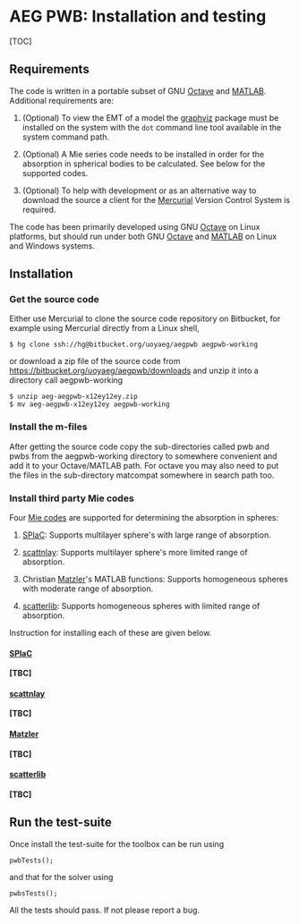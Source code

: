 # AEG PWB: Installation and testing

[TOC]

## Requirements

The code is written in a portable subset of GNU [Octave][] and [MATLAB][]. 
Additional requirements are:

1. (Optional) To view the EMT of a model the [graphviz][] package must be
   installed on the system with the `dot` command line tool available in the
   system command path.

2. (Optional) A Mie series code needs to be installed in order for the absorption
   in spherical bodies to be calculated. See below for the supported codes.

3. (Optional) To help with development or as an alternative way to download the 
   source a client for the [Mercurial][] Version Control System is required.

The code has been primarily developed using GNU [Octave][] on Linux platforms, 
but should run under both GNU [Octave][] and [MATLAB][] on Linux and Windows 
systems.

## Installation

### Get the source code

Either use Mercurial to clone the source code repository on Bitbucket, for 
example using Mercurial directly from a Linux shell,

    $ hg clone ssh://hg@bitbucket.org/uoyaeg/aegpwb aegpwb-working

or download a zip file of the source code from 
https://bitbucket.org/uoyaeg/aegpwb/downloads and unzip it into a directory call 
aegpwb-working

    $ unzip aeg-aegpwb-x12ey12ey.zip
    $ mv aeg-aegpwb-x12ey12ey aegpwb-working

### Install the m-files

After getting the source code copy the sub-directories called pwb and pwbs from 
the aegpwb-working directory to somewhere convenient and add it to your 
Octave/MATLAB path. For octave you may also need to put the files in the 
sub-directory matcompat somewhere in search path too.

### Install third party Mie codes

Four [Mie codes][] are supported for determining the absorption in spheres:

1. [SPlaC][]: Supports multilayer sphere's with large range of absorption.

2. [scattnlay][]: Supports multilayer sphere's more limited range of absorption.

3. Christian [Matzler][]'s MATLAB functions: Supports homogeneous spheres 
   with moderate range of absorption.

4. [scatterlib][]: Supports homogeneous spheres with limited range of absorption. 

Instruction for installing each of these are given below.

#### [SPlaC][]

**[TBC]**

#### [scattnlay][]

**[TBC]**

#### [Matzler][]

**[TBC]**

#### [scatterlib][]

**[TBC]**

## Run the test-suite

Once install the test-suite for the toolbox can be run using

    pwbTests();

and that for the solver using

    pwbsTests();
    
All the tests should pass. If not please report a bug.

    
[graphviz]: http://www.graphviz.org
[Octave]: http://www.gnu.org/software/octave
[MATLAB]: http://www.mathworks.co.uk/products/matlab
[Mercurial]: https://www.mercurial-scm.org/

[SPlaC]: http://www.victoria.ac.nz/scps/research/research-groups/raman-lab/numerical-tools/sers-and-plasmonics-codes
[scattnlay]: http://cpc.cs.qub.ac.uk/cpc/cgi-bin/showversions.pl/?catid=AEEY&usertype=toolbar&deliverytype=view
[scatterlib]: https://code.google.com/archive/p/scatterlib/
[Matzler]: http://www.iap.unibe.ch/publications/download/2004-02
[Mie codes]: https://en.wikipedia.org/wiki/Codes_for_electromagnetic_scattering_by_spheres
